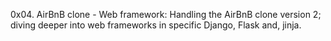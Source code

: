 0x04. AirBnB clone - Web framework:
Handling the AirBnB clone version 2; diving deeper into web frameworks in specific Django, Flask and, jinja.
